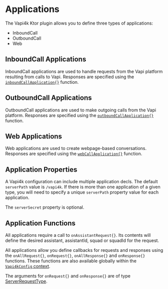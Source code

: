 # Applications

The Vapi4k Ktor plugin allows you to define three types of applications:

* InboundCall
* OutboundCall
* Web

## InboundCall Applications

InboundCall applications are used to handle requests from the Vapi platform resulting from calls to Vapi.
Responses are specified using the [`inboundCallApplication{}`](%core_url%.vapi4k/-inbound-call-application/index.html)
function.

<chapter title="InboundCall Application Ktor Config" id="inboundApp" collapsible="false">
<code-block lang="kotlin" src="src/main/kotlin/applications/IncomingCall.kt" include-symbol="module"/>
</chapter>

## OutboundCall Applications

OutboundCall applications are used to make outgoing calls from the Vapi platform.
Responses are specified using the [`outboundCallApplication{}`](%core_url%.vapi4k/-outbound-call-application/index.html)
function.

<chapter title="OutboundCall Application Ktor Config" id="outboundApp" collapsible="false">
<code-block lang="kotlin" src="src/main/kotlin/applications/OutgoingCall.kt" include-symbol="module"/>
</chapter>

## Web Applications

Web applications are used to create webpage-based conversations.
Responses are specified using the [`webCallApplication{}`](%core_url%.vapi4k/-web-application/index.html) function.

<chapter title="Web Application Ktor Config" id="webAppKtor" collapsible="false">
<code-block lang="kotlin" src="src/main/kotlin/applications/WebCall.kt" include-symbol="module"/>
</chapter>

## Application Properties

A Vapi4k configuration can include multiple application decls. The default `serverPath` value is `/vapi4k`.
If there is more than one application of a given type, you will need to specify a unique `serverPath` property value
for each application.

The `serverSecret` property is optional.

## Application Functions

All applications require a call to `onAssistantRequest{}`. Its contents will define
the desired assistant, assistantId, squad or squadId for the request.

All applications allow you define callbacks for requests and responses using the `onAllRequest{}`,
`onRequest{}`, `onAllResponse{}` and `onResponse{}` functions. These functions are also available globally
within the [`Vapi4kConfig` context](%core_url%.vapi4k/-vapi4k-config/index.html).

The arguments for `onRequest{}` and `onResponse{}` are of type
[ServerRequestType](%utils_url%.vapi4k.enums/-server-request-type/index.html).
